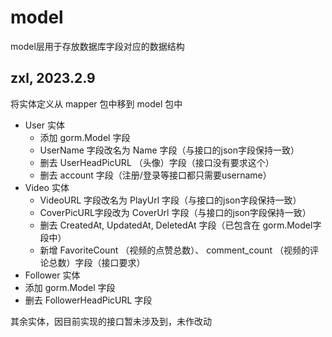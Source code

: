# model

model层用于存放数据库字段对应的数据结构


## zxl, 2023.2.9
将实体定义从 mapper 包中移到 model 包中


- User 实体
  - 添加 gorm.Model 字段
  - UserName 字段改名为 Name 字段（与接口的json字段保持一致）
  - 删去 UserHeadPicURL （头像）字段（接口没有要求这个）
  - 删去 account 字段（注册/登录等接口都只需要username）
- Video 实体
  - VideoURL 字段改名为 PlayUrl 字段（与接口的json字段保持一致）
  - CoverPicURL字段改为 CoverUrl 字段（与接口的json字段保持一致）
  - 删去 CreatedAt, UpdatedAt, DeletedAt 字段（已包含在 gorm.Model字段中）
  - 新增 FavoriteCount （视频的点赞总数）、 comment_count （视频的评论总数）字段（接口要求）
- Follower 实体
- 添加 gorm.Model 字段
- 删去 FollowerHeadPicURL 字段

其余实体，因目前实现的接口暂未涉及到，未作改动